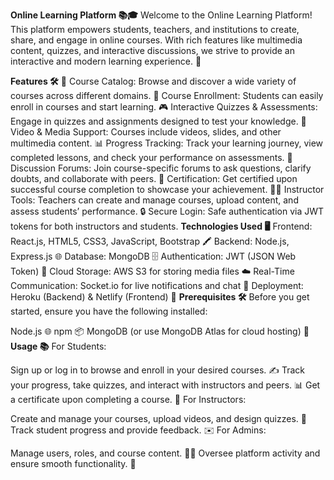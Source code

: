 **Online Learning Platform 📚🎓**
Welcome to the Online Learning Platform! This platform empowers students, teachers, and institutions to create, share, and engage in online courses. With rich features like multimedia content, quizzes, and interactive discussions, we strive to provide an interactive and modern learning experience. 🚀

**Features 🛠️**
📖 Course Catalog: Browse and discover a wide variety of courses across different domains.
📝 Course Enrollment: Students can easily enroll in courses and start learning.
🎮 Interactive Quizzes & Assessments: Engage in quizzes and assignments designed to test your knowledge.
🎥 Video & Media Support: Courses include videos, slides, and other multimedia content.
📊 Progress Tracking: Track your learning journey, view completed lessons, and check your performance on assessments.
💬 Discussion Forums: Join course-specific forums to ask questions, clarify doubts, and collaborate with peers.
🏅 Certification: Get certified upon successful course completion to showcase your achievement.
👩‍🏫 Instructor Tools: Teachers can create and manage courses, upload content, and assess students’ performance.
🔒 Secure Login: Safe authentication via JWT tokens for both instructors and students.
**Technologies Used 🖥️**
Frontend: React.js, HTML5, CSS3, JavaScript, Bootstrap 🖍️
Backend: Node.js, Express.js 🌐
Database: MongoDB 🗄️
Authentication: JWT (JSON Web Token) 🔑
Cloud Storage: AWS S3 for storing media files ☁️
Real-Time Communication: Socket.io for live notifications and chat 💬
Deployment: Heroku (Backend) & Netlify (Frontend) 🚀
**Prerequisites 🛠️**
Before you get started, ensure you have the following installed:

Node.js 🌐
npm 📦
MongoDB (or use MongoDB Atlas for cloud hosting) 💾
**Usage 📚**
For Students:

Sign up or log in to browse and enroll in your desired courses. ✍️
Track your progress, take quizzes, and interact with instructors and peers. 📊
Get a certificate upon completing a course. 🏅
For Instructors:

Create and manage your courses, upload videos, and design quizzes. 🎥
Track student progress and provide feedback. ✉️
For Admins:

Manage users, roles, and course content. 👨‍💻
Oversee platform activity and ensure smooth functionality. 🔧
